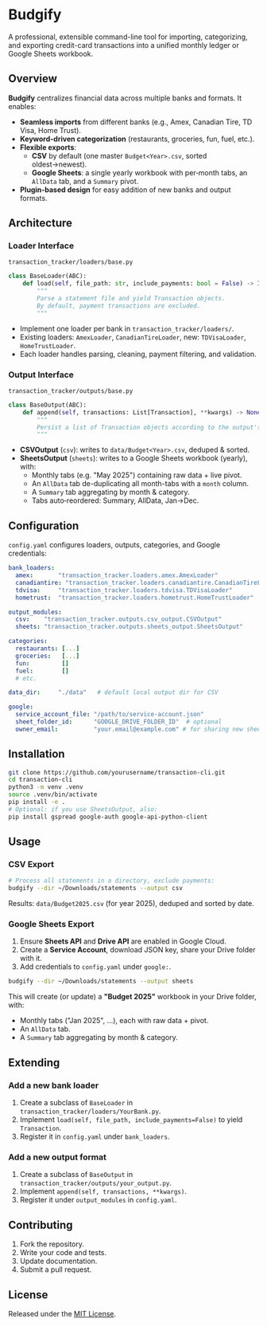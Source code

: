 # Budgify

A professional, extensible command-line tool for importing, categorizing, and exporting credit-card transactions into a unified monthly ledger or Google Sheets workbook.

## Overview

**Budgify** centralizes financial data across multiple banks and formats. It enables:

- **Seamless imports** from different banks (e.g., Amex, Canadian Tire, TD Visa, Home Trust).
- **Keyword-driven categorization** (restaurants, groceries, fun, fuel, etc.).
- **Flexible exports**:
  - **CSV** by default (one master `Budget<Year>.csv`, sorted oldest→newest).
  - **Google Sheets**: a single yearly workbook with per‑month tabs, an `AllData` tab, and a `Summary` pivot.
- **Plugin-based design** for easy addition of new banks and output formats.

## Architecture

### Loader Interface

`transaction_tracker/loaders/base.py`

```python
class BaseLoader(ABC):
    def load(self, file_path: str, include_payments: bool = False) -> Iterator[Transaction]:
        """
        Parse a statement file and yield Transaction objects.
        By default, payment transactions are excluded.
        """
```

- Implement one loader per bank in `transaction_tracker/loaders/`.
- Existing loaders: `AmexLoader`, `CanadianTireLoader`, new: `TDVisaLoader`, `HomeTrustLoader`.
- Each loader handles parsing, cleaning, payment filtering, and validation.

### Output Interface

`transaction_tracker/outputs/base.py`

```python
class BaseOutput(ABC):
    def append(self, transactions: List[Transaction], **kwargs) -> None:
        """
        Persist a list of Transaction objects according to the output's logic.
        """
```

- **CSVOutput** (`csv`): writes to `data/Budget<Year>.csv`, deduped & sorted.
- **SheetsOutput** (`sheets`): writes to a Google Sheets workbook (yearly), with:
  - Monthly tabs (e.g. "May 2025") containing raw data + live pivot.
  - An `AllData` tab de-duplicating all month-tabs with a `month` column.
  - A `Summary` tab aggregating by month & category.
  - Tabs auto‑reordered: Summary, AllData, Jan→Dec.

## Configuration

`config.yaml` configures loaders, outputs, categories, and Google credentials:

```yaml
bank_loaders:
  amex:       "transaction_tracker.loaders.amex.AmexLoader"
  canadiantire: "transaction_tracker.loaders.canadiantire.CanadianTireLoader"
  tdvisa:     "transaction_tracker.loaders.tdvisa.TDVisaLoader"
  hometrust:  "transaction_tracker.loaders.hometrust.HomeTrustLoader"

output_modules:
  csv:    "transaction_tracker.outputs.csv_output.CSVOutput"
  sheets: "transaction_tracker.outputs.sheets_output.SheetsOutput"

categories:
  restaurants: [...]
  groceries:   [...]
  fun:         []
  fuel:        []
  # etc.

data_dir:     "./data"   # default local output dir for CSV

google:
  service_account_file: "/path/to/service-account.json"
  sheet_folder_id:      "GOOGLE_DRIVE_FOLDER_ID"  # optional
  owner_email:          "your.email@example.com" # for sharing new sheets

```

## Installation

```bash
git clone https://github.com/yourusername/transaction-cli.git
cd transaction-cli
python3 -m venv .venv
source .venv/bin/activate
pip install -e .
# Optional: if you use SheetsOutput, also:
pip install gspread google-auth google-api-python-client
```

## Usage

### CSV Export

```bash
# Process all statements in a directory, exclude payments:
budgify --dir ~/Downloads/statements --output csv
```

Results:  `data/Budget2025.csv` (for year 2025), deduped and sorted by date.

### Google Sheets Export

1. Ensure **Sheets API** and **Drive API** are enabled in Google Cloud.
2. Create a **Service Account**, download JSON key, share your Drive folder with it.
3. Add credentials to `config.yaml` under `google:`.

```bash
budgify --dir ~/Downloads/statements --output sheets
```

This will create (or update) a **"Budget 2025"** workbook in your Drive folder, with:

- Monthly tabs ("Jan 2025", ...), each with raw data + pivot.
- An `AllData` tab.
- A `Summary` tab aggregating by month & category.

## Extending

### Add a new bank loader

1. Create a subclass of `BaseLoader` in `transaction_tracker/loaders/YourBank.py`.
2. Implement `load(self, file_path, include_payments=False)` to yield `Transaction`.
3. Register it in `config.yaml` under `bank_loaders`.

### Add a new output format

1. Create a subclass of `BaseOutput` in `transaction_tracker/outputs/your_output.py`.
2. Implement `append(self, transactions, **kwargs)`.
3. Register it under `output_modules` in `config.yaml`.

## Contributing

1. Fork the repository.
2. Write your code and tests.
3. Update documentation.
4. Submit a pull request.

## License

Released under the [MIT License](LICENSE).


